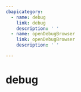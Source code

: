 ```yaml
---
cbapicategory:
  - name: debug
    link: debug
    description: ' '
  - name: openDebugBrowser
    link: openDebugBrowser
    description: ' '

---
```

# debug
<CBAPICategory />
